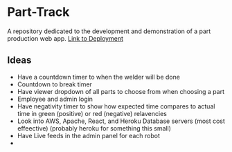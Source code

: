 # Part-Track
A repository dedicated to the development and demonstration of a part production web app. 
[Link to Deployment](https://jwilly117.github.io/Part-Track/)


## Ideas
* Have a countdown timer to when the welder will be done
* Countdown to break timer
* Have viewer dropdown of all parts to choose from when choosing a part
* Employee and admin login
* Have negativity timer to show how expected time compares to actual time in green (positive) or red (negative) relavencies
* Look into AWS, Apache, React, and Heroku Database servers (most cost effeective) (probably heroku for something this small)
* Have Live feeds in the admin panel for each robot
* 
